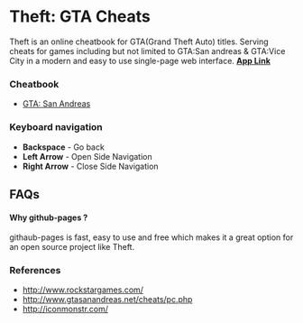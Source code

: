 # Theft: GTA Cheats

Theft is an online cheatbook for GTA(Grand Theft Auto) titles. Serving cheats for games including but not limited to GTA:San andreas & GTA:Vice City in a modern and easy to use single-page web interface. **[App Link](https://siddacool.github.io/theft/)**

### Cheatbook
* [GTA: San Andreas](https://siddacool.github.io/theft/#sa)

### Keyboard navigation
* **Backspace** - Go back
* **Left Arrow** - Open Side Navigation
* **Right Arrow** - Close Side Navigation

## FAQs

#### Why github-pages ?

githaub-pages is fast, easy to use and free which makes it a great option for an open source project like Theft.

### References
* http://www.rockstargames.com/
* http://www.gtasanandreas.net/cheats/pc.php
* http://iconmonstr.com/